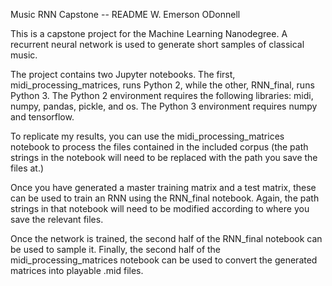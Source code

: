 Music RNN Capstone -- README
W. Emerson ODonnell


This is a capstone project for the Machine Learning Nanodegree. A recurrent neural network is used to generate short samples of classical music.

The project contains two Jupyter notebooks. The first, midi_processing_matrices, runs Python 2, while the other, RNN_final, runs Python 3. The Python 2 environment requires the following libraries: midi, numpy, pandas, pickle, and os. The Python 3 environment requires numpy and tensorflow.

To replicate my results, you can use the midi_processing_matrices notebook to process the files contained in the included corpus (the path strings in the notebook will need to be replaced with the path you save the files at.)

Once you have generated a master training matrix and a test matrix, these can be used to train an RNN using the RNN_final notebook. Again, the path strings in that notebook will need to be modified according to where you save the relevant files.

Once the network is trained, the second half of the RNN_final notebook can be used to sample it. Finally, the second half of the midi_processing_matrices notebook can be used to convert the generated matrices into playable .mid files.
